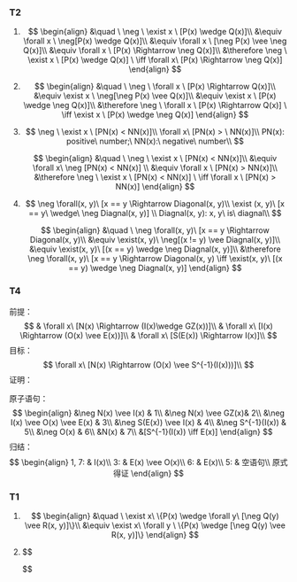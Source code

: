 ### T2

1. $$
   \begin{align}
   &\quad \ \neg \ \exist x \ [P(x) \wedge Q(x)]\\
   &\equiv \forall x \ \neg[P(x) \wedge Q(x)]\\
   &\equiv \forall x \ [\neg P(x) \vee \neg Q(x)]\\
   &\equiv \forall x \ [P(x) \Rightarrow \neg Q(x)]\\
   &\therefore \neg \ \exist x \ [P(x) \wedge Q(x)] \ \iff \forall x\  [P(x) \Rightarrow \neg Q(x)]
   \end{align}
   $$

2. $$
   \begin{align}
   &\quad \ \neg \ \forall x \ [P(x) \Rightarrow Q(x)]\\
   &\equiv \exist x \ \neg[\neg P(x) \vee Q(x)]\\
   &\equiv \exist x \ [P(x) \wedge \neg Q(x)]\\
   &\therefore \neg \ \forall x \ [P(x) \Rightarrow Q(x)] \ \iff \exist x \ [P(x) \wedge \neg Q(x)]
   \end{align}
   $$

3. $$
   \neg \ \exist x \ [PN(x) <  NN(x)]\\
   \forall x\ [PN(x) > \ NN(x)]\\
   PN(x): positive\ number;\ NN(x):\ negative\ number\\
   $$

   $$
   \begin{align}
   &\quad \ \neg \ \exist x \ [PN(x) < NN(x)]\\
   &\equiv \forall x\ \neg [PN(x) < NN(x)]			\\
   &\equiv \forall x \ [PN(x) > NN(x)]\\
   &\therefore \neg \ \exist x \ [PN(x) < NN(x)] \ \iff \forall x \ [PN(x) > NN(x)]
   \end{align}
   $$

4. $$
   \neg \forall(x, y)\ [x == y \Rightarrow Diagonal(x, y)\\
   \exist (x, y)\ [x == y\ \wedge\ \neg Diagnal(x, y)] \\
   Diagnal(x, y): x, y\ is\ diagnal\\
   $$

   $$
   \begin{align}
   &\quad \ \neg \forall(x, y)\ [x == y \Rightarrow Diagonal(x, y)\\
   &\equiv \exist(x, y)\ \neg[(x != y) \vee Diagnal(x, y)]\\
   &\equiv \exist(x, y)\ [(x == y) \wedge \neg Diagnal(x, y)]\\
   &\therefore \neg \forall(x, y)\ [x == y \Rightarrow Diagonal(x, y) \iff \exist(x, y)\ [(x == y) \wedge \neg Diagnal(x, y)]
   \end{align}
   $$

   

### T4

前提：
$$
& \forall x\ [N(x) \Rightarrow (I(x)\wedge GZ(x))]\\
& \forall x\ [I(x) \Rightarrow (O(x) \vee E(x))]\\
& \forall x\ [S(E(x)) \Rightarrow I(x)]\\
$$
目标：
$$
\forall x\ [N(x) \Rightarrow (O(x) \vee S^{-1}(I(x)))]\\
$$
证明：

原子语句：
$$
\begin{align}
&\neg N(x) \vee I(x) & 1\\
&\neg N(x) \vee GZ(x)& 2\\
&\neg I(x) \vee O(x) \vee E(x) & 3\\
&\neg S(E(x)) \vee I(x) & 4\\
&\neg S^{-1}(I(x)) & 5\\
&\neg O(x) & 6\\
&N(x) & 7\\
&[S^{-1}(I(x)) \iff E(x)]
\end{align}
$$
归结：
$$
\begin{align}
1, 7: & I(x)\\
3: & E(x) \vee O(x)\\
6: & E(x)\\
5: & 空语句\\
原式得证
\end{align}
$$


### T1

1. $$
   \begin{align}
   &\quad \ \exist x\ \{P(x) \wedge \forall y\ [\neg Q(y) \vee R(x, y)]\}\\
   &\equiv \exist x\ \forall y \ \{P(x) \wedge  [\neg Q(y) \vee R(x, y)]\}
   \end{align}
   $$

2. $$
   
   $$

   
